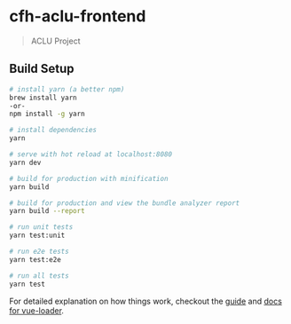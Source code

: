 # cfh-aclu-frontend

> ACLU Project

## Build Setup

``` bash
# install yarn (a better npm)
brew install yarn
-or-
npm install -g yarn

# install dependencies
yarn

# serve with hot reload at localhost:8080
yarn dev

# build for production with minification
yarn build

# build for production and view the bundle analyzer report
yarn build --report

# run unit tests
yarn test:unit

# run e2e tests
yarn test:e2e

# run all tests
yarn test
```

For detailed explanation on how things work, checkout the [guide](http://vuejs-templates.github.io/webpack/) and [docs for vue-loader](http://vuejs.github.io/vue-loader).
